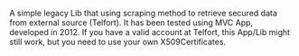 A simple legacy Lib that using scraping method to retrieve secured data from external source (Telfort). It has been tested using MVC App, developed in 2012. If you have a valid account at Telfort, this App/Lib might still work, but you need to use your own X509Certificates.
